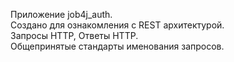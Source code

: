 Приложение job4j_auth.
<br />
Создано для ознакомления с REST архитектурой.
<br />
Запросы HTTP, Ответы HTTP.
<br />
Общепринятые стандарты именования запросов.
